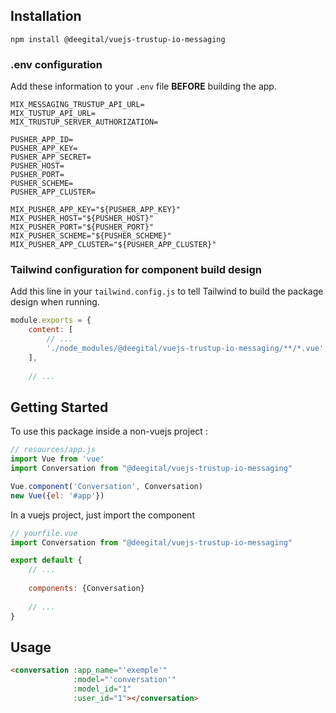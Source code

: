 ## Installation

```shell
npm install @deegital/vuejs-trustup-io-messaging
```

### .env configuration

Add these information to your `.env` file **BEFORE** building the app.
```dotenv
MIX_MESSAGING_TRUSTUP_API_URL=
MIX_TUSTUP_API_URL=
MIX_TRUSTUP_SERVER_AUTHORIZATION=

PUSHER_APP_ID=
PUSHER_APP_KEY=
PUSHER_APP_SECRET=
PUSHER_HOST=
PUSHER_PORT=
PUSHER_SCHEME=
PUSHER_APP_CLUSTER=

MIX_PUSHER_APP_KEY="${PUSHER_APP_KEY}"
MIX_PUSHER_HOST="${PUSHER_HOST}"
MIX_PUSHER_PORT="${PUSHER_PORT}"
MIX_PUSHER_SCHEME="${PUSHER_SCHEME}"
MIX_PUSHER_APP_CLUSTER="${PUSHER_APP_CLUSTER}"
```

### Tailwind configuration for component build design
Add this line in your `tailwind.config.js` to tell Tailwind to build the package design when running.
```js
module.exports = {
    content: [
        // ...
        './node_modules/@deegital/vuejs-trustup-io-messaging/**/*.vue',
    ],
    
    // ...
```

## Getting Started

To use this package inside a non-vuejs project :
```js
// resources/app.js
import Vue from 'vue'
import Conversation from "@deegital/vuejs-trustup-io-messaging"

Vue.component('Conversation', Conversation)
new Vue({el: '#app'})
```

In a vuejs project, just import the component
```js
// yourfile.vue
import Conversation from "@deegital/vuejs-trustup-io-messaging"

export default {
    // ...
    
    components: {Conversation}
    
    // ...
}
```

## Usage
```html
<conversation :app_name="'exemple'"
              :model="'conversation'"
              :model_id="1"
              :user_id="1"></conversation>
```